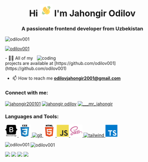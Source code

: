 <h1 align="center">Hi <img align="" alt="coding" width="40" src="https://raw.githubusercontent.com/Bharath-designer/bharath-designer/main/assets/wave.gif"> I'm Jahongir Odilov</h1>
<h3 align="center">A passionate frontend developer from Uzbekistan</h3>

<p align="left"> <img src="https://komarev.com/ghpvc/?username=odilov001&label=Profile%20views&color=0e75b6&style=flat" alt="odilov001" /> </p>

<p align="left"> <a href="https://github.com/ryo-ma/github-profile-trophy"><img src="https://github-profile-trophy.vercel.app/?username=odilov001" alt="odilov001" /></a> </p>
<img align="right" alt="coding" width="400" src="https://i.pinimg.com/originals/fa/7b/4b/fa7b4bdc3b2f73e749e5c2c646d4ae13.gif">
- 👨‍💻 All of my projects are available at [https://github.com/odilov001](https://github.com/odilov001)

- 📫 How to reach me **odilovjahongir2001@gmail.com**

<h3 align="left">Connect with me:</h3>
<p align="left">
<a href="https://twitter.com/jahongir200101" target="blank">
  <img align="center" src="https://raw.githubusercontent.com/rahuldkjain/github-profile-readme-generator/master/src/images/icons/Social/twitter.svg" alt="jahongir200101" height="30" width="40" /></a>
<a href="https://fb.com/jahongir odilov" target="blank">
<img align="center" src="https://raw.githubusercontent.com/rahuldkjain/github-profile-readme-generator/master/src/images/icons/Social/facebook.svg" alt="jahongir odilov" height="30" width="40" /></a>
<a href="https://instagram.com/___mr_jahongir" target="blank">
<img align="center" src="https://raw.githubusercontent.com/rahuldkjain/github-profile-readme-generator/master/src/images/icons/Social/instagram.svg" alt="___mr_jahongir" height="30" width="40" /></a>
</p>


<h3 align="left">Languages and Tools:</h3>
<p align="left"> <a href="https://getbootstrap.com" target="_blank" rel="noreferrer"> <img src="https://raw.githubusercontent.com/devicons/devicon/master/icons/bootstrap/bootstrap-plain-wordmark.svg" alt="bootstrap" width="40" height="40"/>    </a> <a href="https://www.w3schools.com/css/" target="_blank" rel="noreferrer">    
       <img src="https://raw.githubusercontent.com/devicons/devicon/master/icons/css3/css3-original-wordmark.svg" alt="css3" width="40" height="40"/> </a> <a href="https://git-scm.com/" target="_blank" rel="noreferrer">  <img src="https://www.vectorlogo.zone/logos/git-scm/git-scm-icon.svg" alt="git" width="40" height="40"/> </a> <a href="https://www.w3.org/html/" target="_blank" rel="noreferrer">  <img src="https://raw.githubusercontent.com/devicons/devicon/master/icons/html5/html5-original-wordmark.svg" alt="html5" width="40" height="40"/> </a> <a href="https://developer.mozilla.org/en-US/docs/Web/JavaScript" target="_blank" rel="noreferrer">   <img src="https://raw.githubusercontent.com/devicons/devicon/master/icons/javascript/javascript-original.svg" alt="javascript" width="40" height="40"/> </a> <a href="https://sass-lang.com" target="_blank" rel="noreferrer">  <img src="https://raw.githubusercontent.com/devicons/devicon/master/icons/sass/sass-original.svg" alt="sass" width="40" height="40"/> </a> <a href="https://tailwindcss.com/" target="_blank" rel="noreferrer">  <img src="https://www.vectorlogo.zone/logos/tailwindcss/tailwindcss-icon.svg" alt="tailwind" width="40" height="40"/> </a> <a href="https://www.typescriptlang.org/" target="_blank" rel="noreferrer">  <img src="https://raw.githubusercontent.com/devicons/devicon/master/icons/typescript/typescript-original.svg" alt="typescript" width="40" height="40"/> </a> </p>
<p>  <img align="left" src="https://github-readme-stats.vercel.app/api/top-langs?username=odilov001&show_icons=true&locale=en&layout=compact" alt="odilov001" /></p>

<p>&nbsp;<img align="center" src="https://github-readme-stats.vercel.app/api?username=odilov001&show_icons=true&locale=en" alt="odilov001" /></p>



![](http://github-profile-summary-cards.vercel.app/api/cards/repos-per-language?username=odilov001&theme=2077)
![](http://github-profile-summary-cards.vercel.app/api/cards/most-commit-language?username=odilov001&theme=2077)
![](http://github-profile-summary-cards.vercel.app/api/cards/stats?username=odilov001&theme=2077)
![](http://github-profile-summary-cards.vercel.app/api/cards/productive-time?username=odilov001&theme=2077&utcOffset=8)
